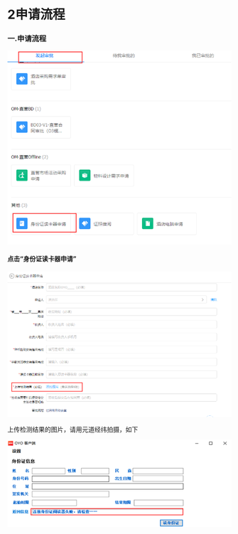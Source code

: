 # 2申请流程

### 一.申请流程

![](../../.gitbook/assets/image%20%28407%29.png)

#### 点击“身份证读卡器申请”

![](../../.gitbook/assets/image%20%28163%29.png)

上传检测结果的图片，请用元道经纬拍摄，如下

![](../../.gitbook/assets/image%20%28464%29.png)

## 

